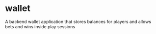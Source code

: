 # wallet
A backend wallet application that stores balances for players and allows bets and wins inside play sessions
